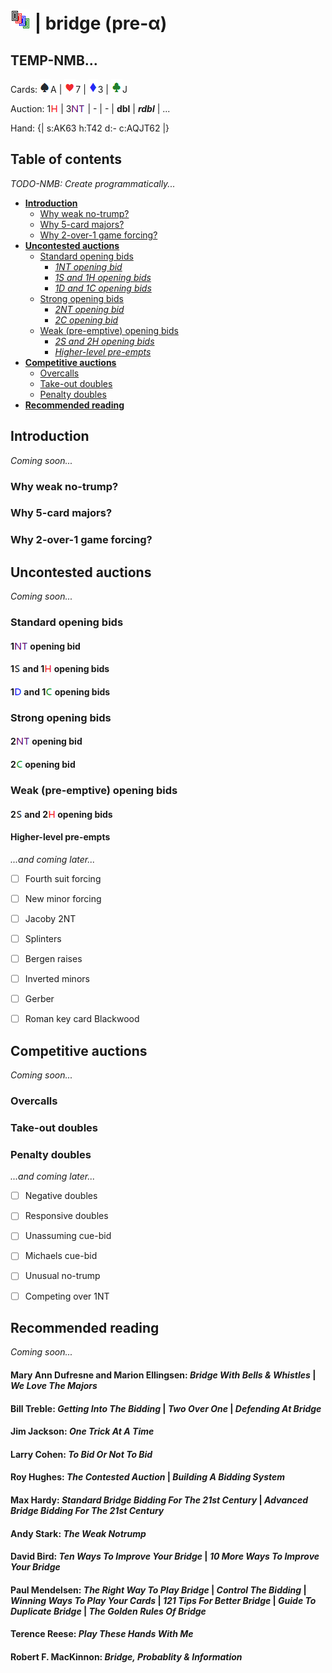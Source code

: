 # ![bridge](https://raw.githubusercontent.com/aornota/bridge/master/src/resources/tpoc-32x32.png) | bridge (pre-α)

## TEMP-NMB...

Cards: ![spade](https://raw.githubusercontent.com/aornota/bridge/master/src/resources/spade.png)A | ![heart](https://raw.githubusercontent.com/aornota/bridge/master/src/resources/heart.png)7 | ![diamond](https://raw.githubusercontent.com/aornota/bridge/master/src/resources/diamond.png)3 | ![club](https://raw.githubusercontent.com/aornota/bridge/master/src/resources/club.png)J

Auction: 1![H](https://raw.githubusercontent.com/aornota/bridge/master/src/resources/H.png) | 3![NT](https://raw.githubusercontent.com/aornota/bridge/master/src/resources/NT.png) | - | - | **dbl** | _**rdbl**_ | ...

Hand: {| s:AK63 h:T42 d:- c:AQJT62 |}

## Table of contents

_TODO-NMB: Create programmatically..._

* [**Introduction**](#Introduction)
  * [Why weak no-trump?](#Why_weak_no-trump?)
  * [Why 5-card majors?](#Why_5-card_majors?)
  * [Why 2-over-1 game forcing?](#Why_2-over-1_game_forcing?)
* [**Uncontested auctions**](#Uncontested_auctions)
  * [Standard opening bids](#Standard_opening_bids)
    * [_1NT opening bid_](#1NT_opening_bid)
    * [_1S and 1H opening bids_](#1S_and_1H_opening_bids)
    * [_1D and 1C opening bids_](#1D_and_1C_opening_bids)
  * [Strong opening bids](#Strong_opening_bids)
    * [_2NT opening bid_](#2NT_opening_bid)
    * [_2C opening bid_](#2C_opening_bid)
  * [Weak (pre-emptive) opening bids](#Weak_(pre-emptive)_opening_bids)
    * [_2S and 2H opening bids_](#2S_and_2H_opening_bids)
    * [_Higher-level pre-empts_](#Higher-level_pre-empts)
* [**Competitive auctions**](#Competitive_auctions)
  * [Overcalls](#Overcalls)
  * [Take-out doubles](#Take-out_doubles)
  * [Penalty doubles](#Penalty_doubles)
* [**Recommended reading**](#Recommended_reading)


## <a name="Introduction"> Introduction

_Coming soon..._

### <a name="Why_weak_no-trump?"> Why weak no-trump?


### <a name="Why_5-card_majors"> Why 5-card majors?


### <a name="Why_2-over-1_game_forcing"> Why 2-over-1 game forcing?



## <a name="Uncontested_auctions"> Uncontested auctions

_Coming soon..._

### <a name="Standard_opening_bids"> Standard opening bids

#### <a name="1NT_opening_bid"> 1![NT](https://raw.githubusercontent.com/aornota/bridge/master/src/resources/NT.png) opening bid


#### <a name="1S_and_1H_opening_bids"> 1![S](https://raw.githubusercontent.com/aornota/bridge/master/src/resources/S.png) and 1![H](https://raw.githubusercontent.com/aornota/bridge/master/src/resources/H.png) opening bids


#### <a name="1D_and_1C_opening_bids"> 1![D](https://raw.githubusercontent.com/aornota/bridge/master/src/resources/D.png) and 1![C](https://raw.githubusercontent.com/aornota/bridge/master/src/resources/C.png) opening bids



### <a name="Strong_opening_bids"> Strong opening bids

#### <a name="2NT_opening_bid"> 2![NT](https://raw.githubusercontent.com/aornota/bridge/master/src/resources/NT.png) opening bid


#### <a name="2C-opening-bid"> 2![C](https://raw.githubusercontent.com/aornota/bridge/master/src/resources/C.png) opening bid



### <a name="Weak_(pre-emptive)_opening_bids"> Weak (pre-emptive) opening bids

#### <a name="2S_and_2H_opening_bids"> 2![S](https://raw.githubusercontent.com/aornota/bridge/master/src/resources/S.png) and 2![H](https://raw.githubusercontent.com/aornota/bridge/master/src/resources/H.png) opening bids


#### <a name="Higher-level_pre-empts"> Higher-level pre-empts



_...and coming later..._

- [ ] Fourth suit forcing
- [ ] New minor forcing
- [ ] Jacoby 2NT
- [ ] Splinters
- [ ] Bergen raises
- [ ] Inverted minors
- [ ] Gerber
- [ ] Roman key card Blackwood




## <a name="Competitive_auctions"> Competitive auctions

_Coming soon..._

### <a name="Overcalls"> Overcalls


### <a name="Take-out_doubles"> Take-out doubles


### <a name="Penalty_doubles"> Penalty doubles


_...and coming later..._

- [ ] Negative doubles
- [ ] Responsive doubles
- [ ] Unassuming cue-bid
- [ ] Michaels cue-bid
- [ ] Unusual no-trump
- [ ] Competing over 1NT



## <a name="Recommended_reading"> Recommended reading

_Coming soon..._

#### Mary Ann Dufresne and Marion Ellingsen: _Bridge With Bells & Whistles_ | _We Love The Majors_

#### Bill Treble: _Getting Into The Bidding_ | _Two Over One_ | _Defending At Bridge_

#### Jim Jackson: _One Trick At A Time_

#### Larry Cohen: _To Bid Or Not To Bid_

#### Roy Hughes: _The Contested Auction_ | _Building A Bidding System_

#### Max Hardy: _Standard Bridge Bidding For The 21st Century_ | _Advanced Bridge Bidding For The 21st Century_

#### Andy Stark: _The Weak Notrump_

#### David Bird: _Ten Ways To Improve Your Bridge_ | _10 More Ways To Improve Your Bridge_

#### Paul Mendelsen: _The Right Way To Play Bridge_ | _Control The Bidding_ | _Winning Ways To Play Your Cards_ | _121 Tips For Better Bridge_ | _Guide To Duplicate Bridge_ | _The Golden Rules Of Bridge_

#### Terence Reese: _Play These Hands With Me_

#### Robert F. MacKinnon: _Bridge, Probablity & Information_

